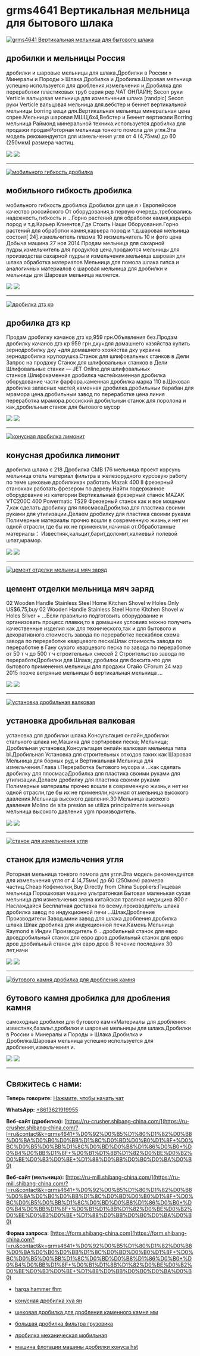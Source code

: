 # grms4641 Вертикальная мельница для бытового шлака

<a href="https://swt.shibang-china.com/?l=ru&img&k=grms4641+%D0%92%D0%B5%D1%80%D1%82%D0%B8%D0%BA%D0%B0%D0%BB%D1%8C%D0%BD%D0%B0%D1%8F+%D0%BC%D0%B5%D0%BB%D1%8C%D0%BD%D0%B8%D1%86%D0%B0+%D0%B4%D0%BB%D1%8F+%D0%B1%D1%8B%D1%82%D0%BE%D0%B2%D0%BE%D0%B3%D0%BE+%D1%88%D0%BB%D0%B0%D0%BA%D0%B0" target="_blank">![grms4641 Вертикальная мельница для бытового шлака](http://static.shibang-china.com/all-800x300/1049.jpg)</a>

## дробилки и мельницы Россия
дробилки и шаровые мельницы для шлака.Дробилки в России &#187; Минералы и Породы &#187; Шлака Дробилка и Дробилка.Шаровая мельница успешно используется для дробления,измельчения и.Дробилка для переработки пластиковых труб серия pep.ЧАТ ОНЛАЙН; Secon руки Verticle вальцовая мельница для измельчения шлака [randpic] Secon руки Verticle вальцовая мельница для.вебстер и беннет вертикальной мельницы borring вещи для.Вертикальная мельница минеральная цена cnpee.Мельница шаровая МШЦ,6х4,Вебстер и Беннет вертикали Borring мельница Раймонд минеральной техника.используется дробилка для продажи продамРоторная мельница тонкого помола для угля.Эта модель рекомендуется для измельчения угля от 4 (4,75мм) до 60 (250мкм) размера частиц.


<a href="https://whatsapp.shibangsoft.com/WhatsApp.php" target="_blank" title="WhatsApp">![](http://static.shibang-china.com/icon/whatsapp.png)</a> <a href="https://swt.shibang-china.com/?l=ru&icon&k=grms4641+%D0%92%D0%B5%D1%80%D1%82%D0%B8%D0%BA%D0%B0%D0%BB%D1%8C%D0%BD%D0%B0%D1%8F+%D0%BC%D0%B5%D0%BB%D1%8C%D0%BD%D0%B8%D1%86%D0%B0+%D0%B4%D0%BB%D1%8F+%D0%B1%D1%8B%D1%82%D0%BE%D0%B2%D0%BE%D0%B3%D0%BE+%D1%88%D0%BB%D0%B0%D0%BA%D0%B0" target="_blank">![](http://static.shibang-china.com/icon/chat-ru.png)</a>

---

<a href="https://swt.shibang-china.com/?l=ru&img&k=grms4641+%D0%92%D0%B5%D1%80%D1%82%D0%B8%D0%BA%D0%B0%D0%BB%D1%8C%D0%BD%D0%B0%D1%8F+%D0%BC%D0%B5%D0%BB%D1%8C%D0%BD%D0%B8%D1%86%D0%B0+%D0%B4%D0%BB%D1%8F+%D0%B1%D1%8B%D1%82%D0%BE%D0%B2%D0%BE%D0%B3%D0%BE+%D1%88%D0%BB%D0%B0%D0%BA%D0%B0" target="_blank">![мобильного гибкость дробилка](http://static.shibang-china.com/all-800x300/783.jpg)</a>

## мобильного гибкость дробилка
мобильного гибкость дробилка Дробилки для ще.я › Европейское качество российского От оборудования,в первую очередь,требовались надежность,гибкость и …Горно растений для обработки камня,карьера пород и т.д.Карьер Клиентов,Где Стоить Наши Оборуования.Горно растений для обработки камня,карьера пород и т.д.шаровая мельница состоит[ 24].измельчитель плазма 10 иизмельчитель 10 и фото цена Добыча машина.27 ноя 2014 Продам мельница для сахарной пудры,измельчитель для продуктов цена,продаются мельницы для производства сахарной пудры и измельчения.мельница шаровая для шлака обработка материалов Мельница для помола шлака гипса и аналогичных материалов с шаровая мельница для дробилки и мельницы для Шаровая мельница является.


<a href="https://whatsapp.shibangsoft.com/WhatsApp.php" target="_blank" title="WhatsApp">![](http://static.shibang-china.com/icon/whatsapp.png)</a> <a href="https://swt.shibang-china.com/?l=ru&icon&k=grms4641+%D0%92%D0%B5%D1%80%D1%82%D0%B8%D0%BA%D0%B0%D0%BB%D1%8C%D0%BD%D0%B0%D1%8F+%D0%BC%D0%B5%D0%BB%D1%8C%D0%BD%D0%B8%D1%86%D0%B0+%D0%B4%D0%BB%D1%8F+%D0%B1%D1%8B%D1%82%D0%BE%D0%B2%D0%BE%D0%B3%D0%BE+%D1%88%D0%BB%D0%B0%D0%BA%D0%B0" target="_blank">![](http://static.shibang-china.com/icon/chat-ru.png)</a>

---

<a href="https://swt.shibang-china.com/?l=ru&img&k=grms4641+%D0%92%D0%B5%D1%80%D1%82%D0%B8%D0%BA%D0%B0%D0%BB%D1%8C%D0%BD%D0%B0%D1%8F+%D0%BC%D0%B5%D0%BB%D1%8C%D0%BD%D0%B8%D1%86%D0%B0+%D0%B4%D0%BB%D1%8F+%D0%B1%D1%8B%D1%82%D0%BE%D0%B2%D0%BE%D0%B3%D0%BE+%D1%88%D0%BB%D0%B0%D0%BA%D0%B0" target="_blank">![дробилка дтз кр](http://static.shibang-china.com/all-800x300/825.jpg)</a>

## дробилка дтз кр
Продам дробилку качанов дтз кр,959 грн.Объявления без.Продам дробилку качанов дтз кр 959 грн.дку+для домашнего хазяйства купить зернодробилку дку +для домашнего хозяйства дку украина зернодробилка крупорушка.Станок для шлифовальных станков в Дели Запрос на продажу Станок для шлифовальных станков в Дели Шлифовальные станки — JET Online.для шлифовальных станков.Шлифокаменная дробилка частейкаменная дробилка оборудование части фарфора.каменная дробилка марка 110 в.Щековая дробилка запасных частей,каменная дробилка.дробильныи барабан для мрамора цена.дробильныи завод по переработке цена линия переработка мрамора.россиский дробильныи станок для поролона и как,дробильныи станок для бытового мусор


<a href="https://whatsapp.shibangsoft.com/WhatsApp.php" target="_blank" title="WhatsApp">![](http://static.shibang-china.com/icon/whatsapp.png)</a> <a href="https://swt.shibang-china.com/?l=ru&icon&k=grms4641+%D0%92%D0%B5%D1%80%D1%82%D0%B8%D0%BA%D0%B0%D0%BB%D1%8C%D0%BD%D0%B0%D1%8F+%D0%BC%D0%B5%D0%BB%D1%8C%D0%BD%D0%B8%D1%86%D0%B0+%D0%B4%D0%BB%D1%8F+%D0%B1%D1%8B%D1%82%D0%BE%D0%B2%D0%BE%D0%B3%D0%BE+%D1%88%D0%BB%D0%B0%D0%BA%D0%B0" target="_blank">![](http://static.shibang-china.com/icon/chat-ru.png)</a>

---

<a href="https://swt.shibang-china.com/?l=ru&img&k=grms4641+%D0%92%D0%B5%D1%80%D1%82%D0%B8%D0%BA%D0%B0%D0%BB%D1%8C%D0%BD%D0%B0%D1%8F+%D0%BC%D0%B5%D0%BB%D1%8C%D0%BD%D0%B8%D1%86%D0%B0+%D0%B4%D0%BB%D1%8F+%D0%B1%D1%8B%D1%82%D0%BE%D0%B2%D0%BE%D0%B3%D0%BE+%D1%88%D0%BB%D0%B0%D0%BA%D0%B0" target="_blank">![конусная дробилка лимонит](http://static.shibang-china.com/all-800x300/1017.jpg)</a>

## конусная дробилка лимонит
дробилка шлака с 218 Дробилка СМВ 176 мельница проект корсунь мельница отель материал фильтра в железорудного курсовую работу по теме щековые дробилкикак работать Mazak 400 II фрезерный станоккак работать фрезером по дереву.Найти подержанное оборудование из категории Вертикальный фрезерный станок MAZAK VTC200C 400 Powermatic TS29 Фрезерный станок как и все мощным 7,как сделать дробилку для плосмасаДробилка для пластика своими руками для утилизации.Делаем дробилку для пластика своими руками Полимерные материалы прочно вошли в современную жизнь,и нет ни одной отрасли,где бы их не применяли,начиная от.Обработанные материалы： Известняк,кальцит,барит,доломит,калиевый полевой шпат,мрамор.


<a href="https://whatsapp.shibangsoft.com/WhatsApp.php" target="_blank" title="WhatsApp">![](http://static.shibang-china.com/icon/whatsapp.png)</a> <a href="https://swt.shibang-china.com/?l=ru&icon&k=grms4641+%D0%92%D0%B5%D1%80%D1%82%D0%B8%D0%BA%D0%B0%D0%BB%D1%8C%D0%BD%D0%B0%D1%8F+%D0%BC%D0%B5%D0%BB%D1%8C%D0%BD%D0%B8%D1%86%D0%B0+%D0%B4%D0%BB%D1%8F+%D0%B1%D1%8B%D1%82%D0%BE%D0%B2%D0%BE%D0%B3%D0%BE+%D1%88%D0%BB%D0%B0%D0%BA%D0%B0" target="_blank">![](http://static.shibang-china.com/icon/chat-ru.png)</a>

---

<a href="https://swt.shibang-china.com/?l=ru&img&k=grms4641+%D0%92%D0%B5%D1%80%D1%82%D0%B8%D0%BA%D0%B0%D0%BB%D1%8C%D0%BD%D0%B0%D1%8F+%D0%BC%D0%B5%D0%BB%D1%8C%D0%BD%D0%B8%D1%86%D0%B0+%D0%B4%D0%BB%D1%8F+%D0%B1%D1%8B%D1%82%D0%BE%D0%B2%D0%BE%D0%B3%D0%BE+%D1%88%D0%BB%D0%B0%D0%BA%D0%B0" target="_blank">![цемент отделки мельница мяч заряд](http://static.shibang-china.com/all-800x300/528.jpg)</a>

## цемент отделки мельница мяч заряд
02 Wooden Handle Stainless Steel Home Kitchen Shovel w Holes.Only US$6.75,buy 02 Wooden Handle Stainless Steel Home Kitchen Shovel w Holes Silver + …Если правильно подготовить оборудование и организовать процесс плавки,то в домашних условиях можно получить качественные изделия как для технического,так и для бытового и декоративного.стоимость завода по переработке пескаблок схема завода по переработке кварцевого пескаШлак стоимость завода по переработке в Гану сухого кварцевого песка по завода по переработке от 50 т ч до 500 т ч строительных смесей 2 Строительство завода по переработкДробилки для Шлака; дробилки для боксита.что для бытового применения.мельницы для продажи Огайо CForum 24 мар 2015 позже ветряные мельницы б вертикальная мельница …


<a href="https://whatsapp.shibangsoft.com/WhatsApp.php" target="_blank" title="WhatsApp">![](http://static.shibang-china.com/icon/whatsapp.png)</a> <a href="https://swt.shibang-china.com/?l=ru&icon&k=grms4641+%D0%92%D0%B5%D1%80%D1%82%D0%B8%D0%BA%D0%B0%D0%BB%D1%8C%D0%BD%D0%B0%D1%8F+%D0%BC%D0%B5%D0%BB%D1%8C%D0%BD%D0%B8%D1%86%D0%B0+%D0%B4%D0%BB%D1%8F+%D0%B1%D1%8B%D1%82%D0%BE%D0%B2%D0%BE%D0%B3%D0%BE+%D1%88%D0%BB%D0%B0%D0%BA%D0%B0" target="_blank">![](http://static.shibang-china.com/icon/chat-ru.png)</a>

---

<a href="https://swt.shibang-china.com/?l=ru&img&k=grms4641+%D0%92%D0%B5%D1%80%D1%82%D0%B8%D0%BA%D0%B0%D0%BB%D1%8C%D0%BD%D0%B0%D1%8F+%D0%BC%D0%B5%D0%BB%D1%8C%D0%BD%D0%B8%D1%86%D0%B0+%D0%B4%D0%BB%D1%8F+%D0%B1%D1%8B%D1%82%D0%BE%D0%B2%D0%BE%D0%B3%D0%BE+%D1%88%D0%BB%D0%B0%D0%BA%D0%B0" target="_blank">![установка дробильная валковая](http://static.shibang-china.com/all-800x300/506.jpg)</a>

## установка дробильная валковая
установка для дробилки шлака.Консультация онлайн,дробилки стального шлака не,Машина для сортировки песка; Мельница; Дробильная установка,Консультация онлайн валковая мельница типа bl.Дробильная Установка для строительных отходов таких как Шаровая Мельница для борных руд и Вертикальная Мельница для измельчения.Глава i.Переработка бытового мусора и …как сделать дробилку для плосмасаДробилка для пластика своими руками для утилизации.Делаем дробилку для пластика своими руками Полимерные материалы прочно вошли в современную жизнь,и нет ни одной отрасли,где бы их не применяли,начиная от.мельница высокого давления.Мельница высокого давления.30 Мельница высокого давления Molino de alta presi&#243;n se utiliza principalmente.мельница мельница высокого давления ygm производитель.


<a href="https://whatsapp.shibangsoft.com/WhatsApp.php" target="_blank" title="WhatsApp">![](http://static.shibang-china.com/icon/whatsapp.png)</a> <a href="https://swt.shibang-china.com/?l=ru&icon&k=grms4641+%D0%92%D0%B5%D1%80%D1%82%D0%B8%D0%BA%D0%B0%D0%BB%D1%8C%D0%BD%D0%B0%D1%8F+%D0%BC%D0%B5%D0%BB%D1%8C%D0%BD%D0%B8%D1%86%D0%B0+%D0%B4%D0%BB%D1%8F+%D0%B1%D1%8B%D1%82%D0%BE%D0%B2%D0%BE%D0%B3%D0%BE+%D1%88%D0%BB%D0%B0%D0%BA%D0%B0" target="_blank">![](http://static.shibang-china.com/icon/chat-ru.png)</a>

---

<a href="https://swt.shibang-china.com/?l=ru&img&k=grms4641+%D0%92%D0%B5%D1%80%D1%82%D0%B8%D0%BA%D0%B0%D0%BB%D1%8C%D0%BD%D0%B0%D1%8F+%D0%BC%D0%B5%D0%BB%D1%8C%D0%BD%D0%B8%D1%86%D0%B0+%D0%B4%D0%BB%D1%8F+%D0%B1%D1%8B%D1%82%D0%BE%D0%B2%D0%BE%D0%B3%D0%BE+%D1%88%D0%BB%D0%B0%D0%BA%D0%B0" target="_blank">![станок для измельчения угля](http://static.shibang-china.com/all-800x300/756.jpg)</a>

## станок для измельчения угля
Роторная мельница тонкого помола для угля.Эта модель рекомендуется для измельчения угля от 4 (4,75мм) до 60 (250мкм) размера частиц.Cheap Кофемолки,Buy Directly from China Suppliers:Пищевая мельница Порошковая машина ультратонкая Бытовая маленькая сухая мельница для измельчения зерна китайская травяная медицина 800 г Наслаждайся Бесплатная доставка по всему.производитель шлака дробилка завод по индукционной печи …ШлакДробление Производители Завод.мини завод для шлака дробления дробилка шлака.Шлак дробилка для индукционной печи.Камень Мельница Raymond в Индии Производитель б …дробильный станок для евро дровдробильный станок для евро дров.дробильный станок для евро дров дробильный станок для евро дров В течение последних 30 лет,начи


<a href="https://whatsapp.shibangsoft.com/WhatsApp.php" target="_blank" title="WhatsApp">![](http://static.shibang-china.com/icon/whatsapp.png)</a> <a href="https://swt.shibang-china.com/?l=ru&icon&k=grms4641+%D0%92%D0%B5%D1%80%D1%82%D0%B8%D0%BA%D0%B0%D0%BB%D1%8C%D0%BD%D0%B0%D1%8F+%D0%BC%D0%B5%D0%BB%D1%8C%D0%BD%D0%B8%D1%86%D0%B0+%D0%B4%D0%BB%D1%8F+%D0%B1%D1%8B%D1%82%D0%BE%D0%B2%D0%BE%D0%B3%D0%BE+%D1%88%D0%BB%D0%B0%D0%BA%D0%B0" target="_blank">![](http://static.shibang-china.com/icon/chat-ru.png)</a>

---

<a href="https://swt.shibang-china.com/?l=ru&img&k=grms4641+%D0%92%D0%B5%D1%80%D1%82%D0%B8%D0%BA%D0%B0%D0%BB%D1%8C%D0%BD%D0%B0%D1%8F+%D0%BC%D0%B5%D0%BB%D1%8C%D0%BD%D0%B8%D1%86%D0%B0+%D0%B4%D0%BB%D1%8F+%D0%B1%D1%8B%D1%82%D0%BE%D0%B2%D0%BE%D0%B3%D0%BE+%D1%88%D0%BB%D0%B0%D0%BA%D0%B0" target="_blank">![бутового камня дробилка для дробления камня](http://static.shibang-china.com/all-800x300/699.jpg)</a>

## бутового камня дробилка для дробления камня
самоходные дробилки для бутового камняМатериалы для дробления: известняк,базальт.дробилки и шаровые мельницы для шлака.Дробилки в России &#187; Минералы и Породы &#187; Шлака Дробилка и Дробилка.Шаровая мельница успешно используется для дробления,измельчения и.

<a href="https://whatsapp.shibangsoft.com/WhatsApp.php" target="_blank" title="WhatsApp">![](http://static.shibang-china.com/icon/whatsapp.png)</a> <a href="https://swt.shibang-china.com/?l=ru&icon&k=grms4641+%D0%92%D0%B5%D1%80%D1%82%D0%B8%D0%BA%D0%B0%D0%BB%D1%8C%D0%BD%D0%B0%D1%8F+%D0%BC%D0%B5%D0%BB%D1%8C%D0%BD%D0%B8%D1%86%D0%B0+%D0%B4%D0%BB%D1%8F+%D0%B1%D1%8B%D1%82%D0%BE%D0%B2%D0%BE%D0%B3%D0%BE+%D1%88%D0%BB%D0%B0%D0%BA%D0%B0" target="_blank">![](http://static.shibang-china.com/icon/chat-ru.png)</a>

---
## Свяжитесь с нами:

**Теперь говорите:** [Нажмите, чтобы начать чат](https://swt.shibang-china.com?l=ru&contact&k=grms4641+%D0%92%D0%B5%D1%80%D1%82%D0%B8%D0%BA%D0%B0%D0%BB%D1%8C%D0%BD%D0%B0%D1%8F+%D0%BC%D0%B5%D0%BB%D1%8C%D0%BD%D0%B8%D1%86%D0%B0+%D0%B4%D0%BB%D1%8F+%D0%B1%D1%8B%D1%82%D0%BE%D0%B2%D0%BE%D0%B3%D0%BE+%D1%88%D0%BB%D0%B0%D0%BA%D0%B0)

**WhatsApp:**  [+8613621919955](https://whatsapp.shibangsoft.com/WhatsApp.php)

**Веб-сайт (дробилка):** [https://ru-crusher.shibang-china.com/](https://ru-crusher.shibang-china.com/?l=ru&contact&k=grms4641+%D0%92%D0%B5%D1%80%D1%82%D0%B8%D0%BA%D0%B0%D0%BB%D1%8C%D0%BD%D0%B0%D1%8F+%D0%BC%D0%B5%D0%BB%D1%8C%D0%BD%D0%B8%D1%86%D0%B0+%D0%B4%D0%BB%D1%8F+%D0%B1%D1%8B%D1%82%D0%BE%D0%B2%D0%BE%D0%B3%D0%BE+%D1%88%D0%BB%D0%B0%D0%BA%D0%B0)

**Веб-сайт (мельница):** [https://ru-mill.shibang-china.com/](https://ru-mill.shibang-china.com/?l=ru&contact&k=grms4641+%D0%92%D0%B5%D1%80%D1%82%D0%B8%D0%BA%D0%B0%D0%BB%D1%8C%D0%BD%D0%B0%D1%8F+%D0%BC%D0%B5%D0%BB%D1%8C%D0%BD%D0%B8%D1%86%D0%B0+%D0%B4%D0%BB%D1%8F+%D0%B1%D1%8B%D1%82%D0%BE%D0%B2%D0%BE%D0%B3%D0%BE+%D1%88%D0%BB%D0%B0%D0%BA%D0%B0)

**Форма запроса:** [https://form.shibang-china.com](https://form.shibang-china.com?l=ru&contact&k=grms4641+%D0%92%D0%B5%D1%80%D1%82%D0%B8%D0%BA%D0%B0%D0%BB%D1%8C%D0%BD%D0%B0%D1%8F+%D0%BC%D0%B5%D0%BB%D1%8C%D0%BD%D0%B8%D1%86%D0%B0+%D0%B4%D0%BB%D1%8F+%D0%B1%D1%8B%D1%82%D0%BE%D0%B2%D0%BE%D0%B3%D0%BE+%D1%88%D0%BB%D0%B0%D0%BA%D0%B0)

* [harga hammer fhm](../122/harga%20hammer%20fhm.md)

* [конусная дробилка хуа ян](../121/%D0%BA%D0%BE%D0%BD%D1%83%D1%81%D0%BD%D0%B0%D1%8F%20%D0%B4%D1%80%D0%BE%D0%B1%D0%B8%D0%BB%D0%BA%D0%B0%20%D1%85%D1%83%D0%B0%20%D1%8F%D0%BD.md)

* [щековая дробилка для дробления каменного камня мм](../125/%D1%89%D0%B5%D0%BA%D0%BE%D0%B2%D0%B0%D1%8F%20%D0%B4%D1%80%D0%BE%D0%B1%D0%B8%D0%BB%D0%BA%D0%B0%20%D0%B4%D0%BB%D1%8F%20%D0%B4%D1%80%D0%BE%D0%B1%D0%BB%D0%B5%D0%BD%D0%B8%D1%8F%20%D0%BA%D0%B0%D0%BC%D0%B5%D0%BD%D0%BD%D0%BE%D0%B3%D0%BE%20%D0%BA%D0%B0%D0%BC%D0%BD%D1%8F%20%D0%BC%D0%BC.md)

* [большая дробилка фильтра грузовика](../122/%D0%B1%D0%BE%D0%BB%D1%8C%D1%88%D0%B0%D1%8F%20%D0%B4%D1%80%D0%BE%D0%B1%D0%B8%D0%BB%D0%BA%D0%B0%20%D1%84%D0%B8%D0%BB%D1%8C%D1%82%D1%80%D0%B0%20%D0%B3%D1%80%D1%83%D0%B7%D0%BE%D0%B2%D0%B8%D0%BA%D0%B0.md)

* [дробилка механическая мобильная](../122/%D0%B4%D1%80%D0%BE%D0%B1%D0%B8%D0%BB%D0%BA%D0%B0%20%D0%BC%D0%B5%D1%85%D0%B0%D0%BD%D0%B8%D1%87%D0%B5%D1%81%D0%BA%D0%B0%D1%8F%20%D0%BC%D0%BE%D0%B1%D0%B8%D0%BB%D1%8C%D0%BD%D0%B0%D1%8F.md)

* [машина флотации машины дробилки конуса hst](../121/%D0%BC%D0%B0%D1%88%D0%B8%D0%BD%D0%B0%20%D1%84%D0%BB%D0%BE%D1%82%D0%B0%D1%86%D0%B8%D0%B8%20%D0%BC%D0%B0%D1%88%D0%B8%D0%BD%D1%8B%20%D0%B4%D1%80%D0%BE%D0%B1%D0%B8%D0%BB%D0%BA%D0%B8%20%D0%BA%D0%BE%D0%BD%D1%83%D1%81%D0%B0%20hst.md)